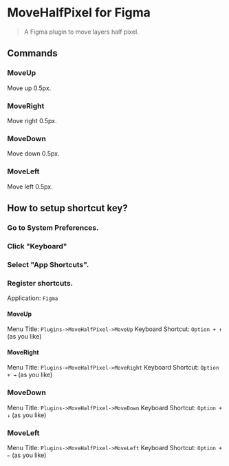 # MoveHalfPixel for Figma

> A Figma plugin to move layers half pixel.

## Commands

### MoveUp

Move up 0.5px.

### MoveRight

Move right 0.5px.

### MoveDown

Move down 0.5px.

### MoveLeft

Move left 0.5px.

## How to setup shortcut key?

### Go to System Preferences.

### Click "Keyboard"

### Select "App Shortcuts".

### Register shortcuts.

Application: `Figma`

#### MoveUp

Menu Title: `Plugins->MoveHalfPixel->MoveUp`
Keyboard Shortcut: `Option + ↑` (as you like)

#### MoveRight

Menu Title: `Plugins->MoveHalfPixel->MoveRight`
Keyboard Shortcut: `Option + →` (as you like)

### MoveDown

Menu Title: `Plugins->MoveHalfPixel->MoveDown`
Keyboard Shortcut: `Option + ↓` (as you like)

### MoveLeft

Menu Title: `Plugins->MoveHalfPixel->MoveLeft`
Keyboard Shortcut: `Option + ←` (as you like)
